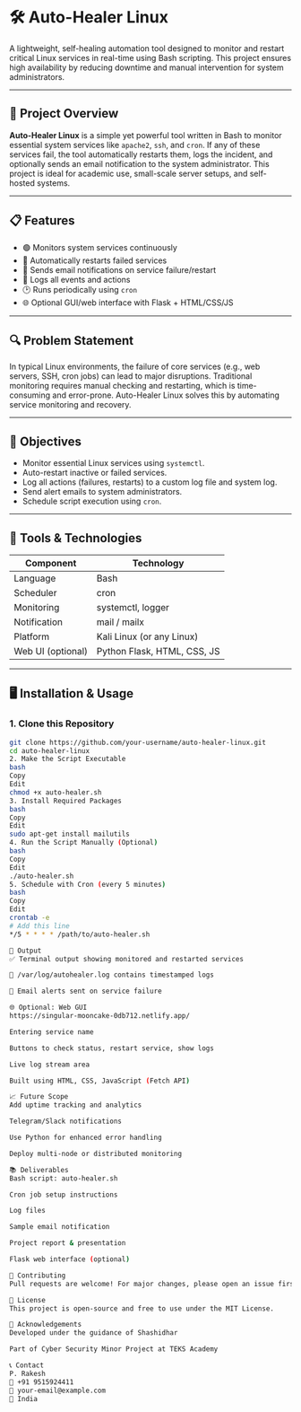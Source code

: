 # 🛠️ Auto-Healer Linux

A lightweight, self-healing automation tool designed to monitor and restart critical Linux services in real-time using Bash scripting. This project ensures high availability by reducing downtime and manual intervention for system administrators.

---

## 📌 Project Overview

**Auto-Healer Linux** is a simple yet powerful tool written in Bash to monitor essential system services like `apache2`, `ssh`, and `cron`. If any of these services fail, the tool automatically restarts them, logs the incident, and optionally sends an email notification to the system administrator. This project is ideal for academic use, small-scale server setups, and self-hosted systems.

---

## 📋 Features

- 🟢 Monitors system services continuously
- 🔄 Automatically restarts failed services
- 📧 Sends email notifications on service failure/restart
- 📓 Logs all events and actions
- 🕑 Runs periodically using `cron`
- 🌐 Optional GUI/web interface with Flask + HTML/CSS/JS

---

## 🔍 Problem Statement

In typical Linux environments, the failure of core services (e.g., web servers, SSH, cron jobs) can lead to major disruptions. Traditional monitoring requires manual checking and restarting, which is time-consuming and error-prone. Auto-Healer Linux solves this by automating service monitoring and recovery.

---

## 🎯 Objectives

- Monitor essential Linux services using `systemctl`.
- Auto-restart inactive or failed services.
- Log all actions (failures, restarts) to a custom log file and system log.
- Send alert emails to system administrators.
- Schedule script execution using `cron`.

---

## 🧰 Tools & Technologies

| Component   | Technology                |
|-------------|----------------------------|
| Language    | Bash                       |
| Scheduler   | cron                       |
| Monitoring  | systemctl, logger          |
| Notification| mail / mailx               |
| Platform    | Kali Linux (or any Linux)  |
| Web UI (optional) | Python Flask, HTML, CSS, JS |

---

## 🖥️ Installation & Usage

### 1. Clone this Repository

```bash
git clone https://github.com/your-username/auto-healer-linux.git
cd auto-healer-linux
2. Make the Script Executable
bash
Copy
Edit
chmod +x auto-healer.sh
3. Install Required Packages
bash
Copy
Edit
sudo apt-get install mailutils
4. Run the Script Manually (Optional)
bash
Copy
Edit
./auto-healer.sh
5. Schedule with Cron (every 5 minutes)
bash
Copy
Edit
crontab -e
# Add this line
*/5 * * * * /path/to/auto-healer.sh

🧪 Output
✅ Terminal output showing monitored and restarted services

📄 /var/log/autohealer.log contains timestamped logs

📧 Email alerts sent on service failure

🌐 Optional: Web GUI
https://singular-mooncake-0db712.netlify.app/

Entering service name

Buttons to check status, restart service, show logs

Live log stream area

Built using HTML, CSS, JavaScript (Fetch API)

📈 Future Scope
Add uptime tracking and analytics

Telegram/Slack notifications

Use Python for enhanced error handling

Deploy multi-node or distributed monitoring

📚 Deliverables
Bash script: auto-healer.sh

Cron job setup instructions

Log files

Sample email notification

Project report & presentation

Flask web interface (optional)

🤝 Contributing
Pull requests are welcome! For major changes, please open an issue first to discuss what you would like to change.

📄 License
This project is open-source and free to use under the MIT License.

🙏 Acknowledgements
Developed under the guidance of Shashidhar

Part of Cyber Security Minor Project at TEKS Academy

📞 Contact
P. Rakesh
📱 +91 9515924411
📧 your-email@example.com
📍 India
